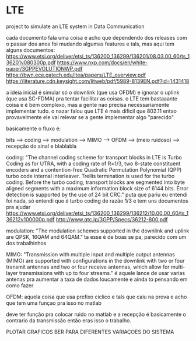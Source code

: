 # LTE
project to simulate an LTE system in Data Communication

cada documento fala uma coisa e acho que dependendo dos releases com o passar dos anos foi mudando algumas features e tals, mas aqui tem alguns documentos:
  https://www.etsi.org/deliver/etsi_ts/136200_136299/136201/08.03.00_60/ts_136201v080300p.pdf
  https://www.nxp.com/docs/en/white-paper/3GPPEVOLUTIONWP.pdf
  https://bwn.ece.gatech.edu/ltea/papers/LTE_overview.pdf
  https://literature.cdn.keysight.com/litweb/pdf/5989-8139EN.pdf?id=1431418

a ideia inicial é simular só o downlink (que usa OFDM) e ignorar o uplink (que usa SC-FDMA) pra tentar facilitar as coisas.
o LTE tem bastaaante coisa e é bem complexo, mas a gente nao precisa necessariamente implementar tudo.
o nazar falou que LTE é mais dificil que 802.11 entao provavelmente ele vai relevar se a gente implementar algo "parecido".

basicamente o fluxo é:

bits --> coding --> modulation --> MIMO --> OFDM --> (meio ruidoso) --> recepção do sinal e blablabla

coding:
  "The channel coding scheme for transport blocks in LTE is Turbo Coding as for UTRA, with a coding rate of R=1/3, two
8-state constituent encoders and a contention-free Quadratic Permutation Polynomial (QPP) turbo code internal
interleaver. Trellis termination is used for the turbo coding. Before the turbo coding, transport blocks are segmented
into byte aligned segments with a maximum information block size of 6144 bits. Error detection is supported by the use
of 24 bit CRC."
puta que pariu eu entendi foi nada, só entendi que é turbo coding de razão 1/3 e tem uns documentos pra ajudar
https://www.etsi.org/deliver/etsi_ts/136200_136299/136212/10.00.00_60/ts_136212v100000p.pdf
http://www.qtc.jp/3GPP/Specs/36212-800.pdf

modulation:
  "The modulation schemes supported in the downlink and uplink are QPSK, 16QAM and 64QAM."
ta esse é de boas se pa, parecido com um dos trabalhinhos
  
MIMO:
    "Transmission with multiple input and multiple output antennas (MIMO) are supported with configurations in the
downlink with two or four transmit antennas and two or four receive antennas, which allow for multi-layer
transmissions with up to four streams."
é aquele lance de usar varias antenas pra aumentar a taxa de dados loucamente e ainda to pensando em como fazer

OFDM:
aquela coisa que usa prefixo ciclico e tals que caiu na prova e acho que tem uma funçao pra isso no matlab

deve ter função pra colocar ruido no matlab e a recepção é basicamente o contrario da transmissão então eras isso o trabalho.

PLOTAR GRAFICOS BER PARA DIFERENTES VARIAÇOES DO SISTEMA
    
